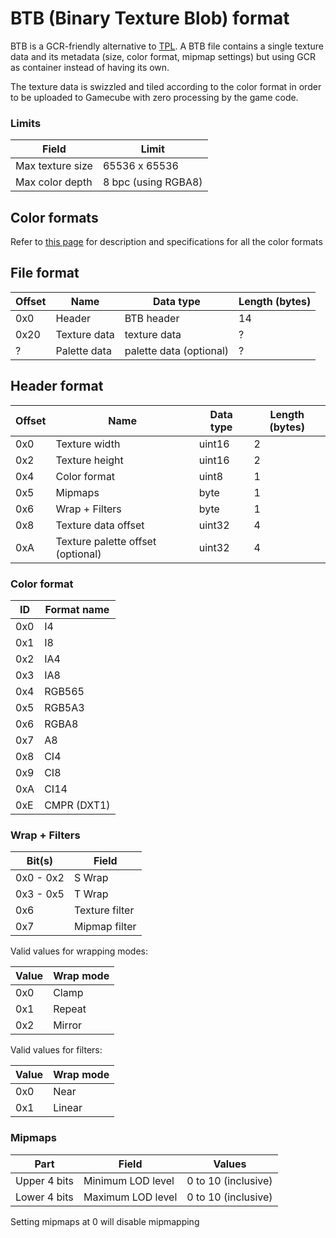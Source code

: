 # BTB (Binary Texture Blob) format

BTB is a GCR-friendly alternative to [TPL](https://devkitpro.org/wiki/libogc/GX#Textures). A BTB file contains a single texture data and its metadata (size, color format, mipmap settings) but using GCR as container instead of having its own.

The texture data is swizzled and tiled according to the color format in order to be uploaded to Gamecube with zero processing by the game code.

### Limits

| Field | Limit |
|-------|-------|
| Max texture size | 65536 x 65536 |
| Max color depth | 8 bpc (using RGBA8) |

## Color formats

Refer to [this page](http://wiki.tockdom.com/wiki/Image_Formats) for description and specifications for all the color formats

## File format

| Offset | Name | Data type | Length (bytes) |
|--------|------|-----------|----------------|
| 0x0 | Header | BTB header | 14 |
| 0x20 | Texture data | texture data | ? |
| ? | Palette data | palette data (optional) | ? |

## Header format

| Offset | Name | Data type | Length (bytes) |
|--------|------|-----------|----------------|
| 0x0 | Texture width | uint16 | 2 |
| 0x2 | Texture height | uint16 | 2 |
| 0x4 | Color format | uint8 | 1 |
| 0x5 | Mipmaps | byte | 1 |
| 0x6 | Wrap + Filters | byte | 1 |
| 0x8 | Texture data offset | uint32 | 4 |
| 0xA | Texture palette offset (optional) | uint32 | 4 |

### Color format

| ID | Format name |
|----|-------------|
| 0x0 | I4 |
| 0x1 | I8 |
| 0x2 | IA4 |
| 0x3 | IA8 |
| 0x4 | RGB565 |
| 0x5 | RGB5A3 |
| 0x6 | RGBA8 |
| 0x7 | A8 |
| 0x8 | CI4 |
| 0x9 | CI8 |
| 0xA | CI14 |
| 0xE | CMPR (DXT1) |

### Wrap + Filters

| Bit(s) | Field |
|------|-------|
| 0x0 - 0x2 | S Wrap |
| 0x3 - 0x5 | T Wrap |
| 0x6 | Texture filter |
| 0x7 | Mipmap filter |

Valid values for wrapping modes:

| Value | Wrap mode |
|-------|-----------|
|0x0|Clamp|
|0x1|Repeat|
|0x2|Mirror|

Valid values for filters:

| Value | Wrap mode |
|-------|-----------|
|0x0|Near|
|0x1|Linear|

### Mipmaps

| Part | Field | Values |
|------|-------|-------|
| Upper 4 bits | Minimum LOD level | 0 to 10 (inclusive) |
| Lower 4 bits | Maximum LOD level | 0 to 10 (inclusive) |

Setting mipmaps at 0 will disable mipmapping
